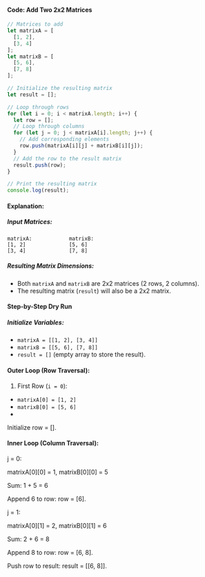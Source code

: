 #### Code: Add Two 2x2 Matrices
```js
// Matrices to add
let matrixA = [
  [1, 2],
  [3, 4]
];
let matrixB = [
  [5, 6],
  [7, 8]
];

// Initialize the resulting matrix
let result = [];

// Loop through rows
for (let i = 0; i < matrixA.length; i++) {
  let row = [];
  // Loop through columns
  for (let j = 0; j < matrixA[i].length; j++) {
    // Add corresponding elements
    row.push(matrixA[i][j] + matrixB[i][j]);
  }
  // Add the row to the result matrix
  result.push(row);
}

// Print the resulting matrix
console.log(result);
```

#### Explanation:

##### Input Matrices:
```text
matrixA:            matrixB:
[1, 2]              [5, 6]
[3, 4]              [7, 8]
```

##### Resulting Matrix Dimensions:
- Both `matrixA` and `matrixB` are 2x2 matrices (2 rows, 2 columns).
- The resulting matrix (`result`) will also be a 2x2 matrix.

#### Step-by-Step Dry Run
##### Initialize Variables:
- `matrixA = [[1, 2], [3, 4]]`
- `matrixB = [[5, 6], [7, 8]]`
- `result = []` (empty array to store the result).

#### Outer Loop (Row Traversal):
1. First Row (`i = 0`):
- `matrixA[0] = [1, 2]`
- `matrixB[0] = [5, 6]`
- 
Initialize row = [].

#### Inner Loop (Column Traversal):

j = 0:

matrixA[0][0] = 1, matrixB[0][0] = 5

Sum: 1 + 5 = 6

Append 6 to row: row = [6].

j = 1:

matrixA[0][1] = 2, matrixB[0][1] = 6

Sum: 2 + 6 = 8

Append 8 to row: row = [6, 8].

Push row to result: result = [[6, 8]].